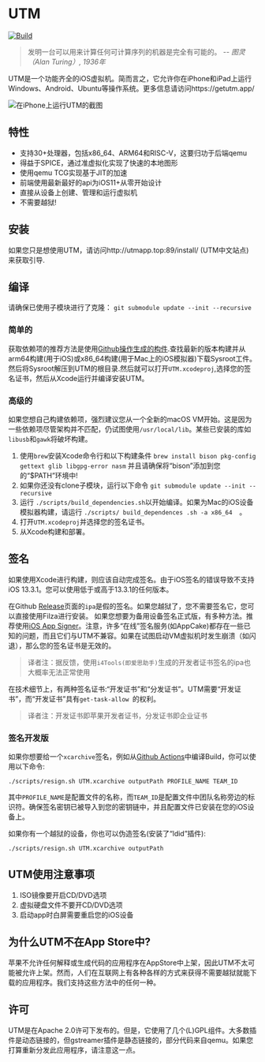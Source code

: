 # UTM
[![Build](https://github.com/utmapp/UTM/workflows/Build/badge.svg?branch=master&event=push)][1]

> 发明一台可以用来计算任何可计算序列的机器是完全有可能的。
-- <cite>图灵（Alan Turing）, 1936年</cite>

UTM是一个功能齐全的iOS虚拟机。简而言之，它允许你在iPhone和iPad上运行Windows、Android、Ubuntu等操作系统。更多信息请访问https://getutm.app/

![在iPhone上运行UTM的截图](https://kyun.ltyuanfang.cn/tc/2020/08/16/b71e7b3b8d695.png)

## 特性

* 支持30+处理器，包括x86_64、ARM64和RISC-V，这要归功于后端qemu
* 得益于SPICE，通过准虚拟化实现了快速的本地图形
* 使用qemu TCG实现基于JIT的加速
* 前端使用最新最好的api为iOS11+从零开始设计
* 直接从设备上创建、管理和运行虚拟机
* 不需要越狱!

## 安装

如果您只是想使用UTM，请访问http://utmapp.top:89/install/ (UTM中文站点) 来获取引导.

## 编译

请确保已使用子模块进行了克隆：
`git submodule update --init --recursive `

### 简单的

获取依赖项的推荐方法是使用[Github操作生成的构件][4].查找最新的版本构建并从arm64构建(用于iOS)或x86_64构建(用于Mac上的iOS模拟器)下载Sysroot工件。然后将Sysroot解压到UTM的根目录.然后就可以打开`UTM.xcodeproj`,选择您的签名证书，然后从Xcode运行并编译安装UTM。

### 高级的

如果您想自己构建依赖项，强烈建议您从一个全新的macOS VM开始。这是因为一些依赖项尽管架构并不匹配，仍试图使用`/usr/local/lib`。某些已安装的库如`libusb`和`gawk`将破坏构建。
1. 使用`brew`安装Xcode命令行和以下构建条件
`brew install bison pkg-config gettext glib libgpg-error nasm`
并且请确保将“bison”添加到您的“$PATH”环境中!
2. 如果你还没有clone子模块，运行以下命令
`git submodule update --init --recursive` 
3. 运行 `./scripts/build_dependencies.sh`以开始编译。如果为Mac的iOS设备模拟器构建，请运行 `./scripts/ build_dependences .sh -a x86_64  `。
4. 打开`UTM.xcodeproj`并选择您的签名证书。
5. 从Xcode构建和部署。

## 签名

如果使用Xcode进行构建，则应该自动完成签名。由于iOS签名的错误导致不支持iOS 13.3.1。您可以使用低于或高于13.3.1的任何版本。

在Github [Release][3]页面的`ipa`是假的签名。如果您越狱了，您不需要签名它，您可以直接使用Filza进行安装。
如果您想要为备用设备签名正式版，有多种方法。推荐使用[iOS App Signer][2]。注意，许多“在线”签名服务(如AppCake)都存在一些已知的问题，而且它们与UTM不兼容。如果在试图启动VM虚拟机时发生崩溃（如闪退），那么您的签名证书是无效的。
>译者注：据反馈，使用` i4Tools(即爱思助手) `生成的开发者证书签名的ipa也大概率无法正常使用

在技术细节上，有两种签名证书:“开发证书”和“分发证书”。UTM需要“开发证书”，而“开发证书”具有`get-task-allow `的权利。
>译者注：开发证书即苹果开发者证书，分发证书即企业证书

### 签名开发版

如果你想要给一个` xcarchive `签名，例如从[Github Actions][1]中编译Build，你可以使用以下命令:

```
./scripts/resign.sh UTM.xcarchive outputPath PROFILE_NAME TEAM_ID
```

其中`PROFILE_NAME`是配置文件的名称，而`TEAM_ID`是配置文件中团队名称旁边的标识符。确保签名密钥已被导入到您的密钥链中，并且配置文件已安装在您的iOS设备上。

如果你有一个越狱的设备，你也可以伪造签名(安装了“ldid”插件):

```
./scripts/resign.sh UTM.xcarchive outputPath
```
## UTM使用注意事项

1. ISO镜像要开启CD/DVD选项
2. 虚拟硬盘文件不要开CD/DVD选项
3. 启动app时白屏需要重启您的iOS设备

## 为什么UTM不在App Store中?

苹果不允许任何解释或生成代码的应用程序在AppStore中上架，因此UTM不太可能被允许上架。然而，人们在互联网上有各种各样的方式来获得不需要越狱就能下载的应用程序。我们支持这些方法中的任何一种。

## 许可

UTM是在Apache 2.0许可下发布的。但是，它使用了几个(L)GPL组件。大多数插件是动态链接的，但gstreamer插件是静态链接的，部分代码来自qemu。如果您打算重新分发此应用程序，请注意这一点。

[1]: https://github.com/utmapp/UTM/actions?query=event%3Arelease+workflow%3ABuild
[2]: https://dantheman827.github.io/ios-app-signer/
[3]: https://github.com/utmapp/UTM/releases
[4]: https://github.com/utmapp/UTM/actions?query=workflow%3ABuild+event%3Arelease+is%3Asuccess
